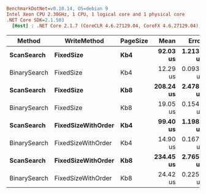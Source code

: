 ``` ini

BenchmarkDotNet=v0.10.14, OS=debian 9
Intel Xeon CPU 2.30GHz, 1 CPU, 1 logical core and 1 physical core
.NET Core SDK=2.1.503
  [Host] : .NET Core 2.1.7 (CoreCLR 4.6.27129.04, CoreFX 4.6.27129.04), 64bit RyuJIT


```
|       Method |        WriteMethod | PageSize |      Mean |     Error |  Version |  Group |
|------------- |------------------- |--------- |----------:|----------:|--------- |------- |
|   **ScanSearch** |          **FixedSize** |      **Kb4** |  **92.03 us** | **1.2131 us** | **0.0.12.0** | **Search** |
| BinarySearch |          FixedSize |      Kb4 |  12.29 us | 0.0935 us | 0.0.12.0 | Search |
|   **ScanSearch** |          **FixedSize** |      **Kb8** | **208.24 us** | **2.4788 us** | **0.0.12.0** | **Search** |
| BinarySearch |          FixedSize |      Kb8 |  19.05 us | 0.1540 us | 0.0.12.0 | Search |
|   **ScanSearch** | **FixedSizeWithOrder** |      **Kb4** |  **99.40 us** | **1.1981 us** | **0.0.12.0** | **Search** |
| BinarySearch | FixedSizeWithOrder |      Kb4 |  14.90 us | 0.1673 us | 0.0.12.0 | Search |
|   **ScanSearch** | **FixedSizeWithOrder** |      **Kb8** | **234.45 us** | **2.7654 us** | **0.0.12.0** | **Search** |
| BinarySearch | FixedSizeWithOrder |      Kb8 |  24.42 us | 0.2258 us | 0.0.12.0 | Search |
